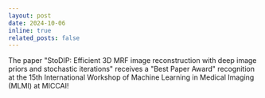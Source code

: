 ```yaml
---
layout: post
date: 2024-10-06
inline: true
related_posts: false
---
```


The paper "StoDIP: Efficient 3D MRF image reconstruction with deep image priors and stochastic iterations" 
receives a "Best Paper Award" recognition at the 15th International Workshop of Machine Learning in 
Medical Imaging (MLMI) at MICCAI!
